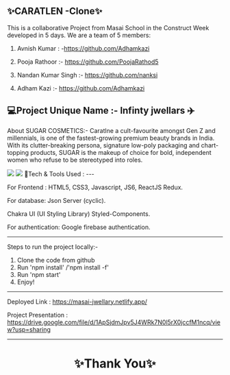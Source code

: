 ✨CARATLEN -Clone✨
---
This is a collaborative Project from Masai School in the Construct Week developed in 5 days. We are a team of 5 members:



1. Avnish Kumar : -https://github.com/Adhamkazi

2. Pooja Rathoor :- https://github.com/PoojaRathod5  
3. Nandan Kumar Singh :- https://github.com/nanksi 

4. Adham Kazi :- https://github.com/Adhamkazi 

💻Project Unique Name :- Infinty jwellars ✈️
---
About SUGAR COSMETICS:- Caratlne a cult-favourite amongst Gen Z and millennials, is one of the fastest-growing premium beauty brands in India. With its clutter-breaking persona, signature low-poly packaging and chart-topping products, SUGAR is the makeup of choice for bold, independent women who refuse to be stereotyped into roles.

<img src="https://cdn.caratlane.com/media/static/images/V4/2023/CL/01-JAN/AppBanner/Festive/01/2X.jpg"/>

<img src="https://cdn.caratlane.com/media/static/images/V4/2023/CL/01-JAN/HP-Banner/JustArrived/1X.jpg"/>
💫Tech & Tools Used :
---

For Frontend : HTML5, CSS3, Javascript, JS6, ReactJS Redux.

For database: Json Server (cyclic).

Chakra UI (UI Styling Library) Styled-Components.

For authentication: Google firebase authentication.

---
Steps to run the project locally:-
1. Clone the code from github
2. Run 'npm install' /'npm install -f'
3. Run 'npm start'
4. Enjoy! 

---
Deployed Link : https://masai-jwellary.netlify.app/

Project Presentation : https://drive.google.com/file/d/1ApSjdmJpv5J4WRk7N0l5rX0jccfM1ncq/view?usp=sharing

----
<h1 align="center">✨Thank You✨</h1>
